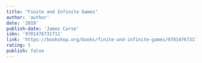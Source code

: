 ```yaml
---
title: "Finite and Infinite Games"
author: 'author'
date: '2019'
publish-date: 'James Carse'
isbn: '9781476731711'
link: 'https://bookshop.org/books/finite-and-infinite-games/9781476731711'
rating: 5
publish: false
---
```

